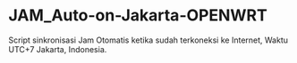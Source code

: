 # JAM_Auto-on-Jakarta-OPENWRT
Script sinkronisasi Jam Otomatis ketika sudah terkoneksi ke Internet, Waktu UTC+7 Jakarta, Indonesia.
